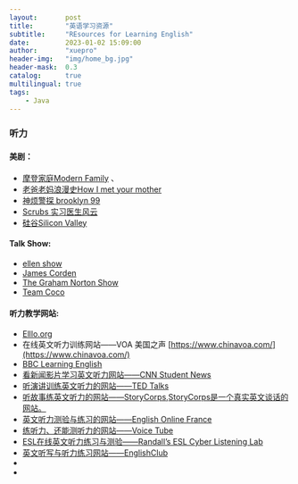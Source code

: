 ```yaml
---
layout:       post
title:        "英语学习资源"
subtitle:     "REsources for Learning English"
date:         2023-01-02 15:09:00
author:       "xuepro"
header-img:   "img/home_bg.jpg"
header-mask:  0.3
catalog:      true
multilingual: true
tags:
    - Java
---
```


### 听力

 #### 美剧： 
  - [摩登家庭Modern Family](https://www.youtube.com/watch?v=QFMHbHLNq2k&list=PLOedawwdgicQtabt9NnhQslDNf9CmDd0c) 、
  -  [老爸老妈浪漫史How I met your mother](https://www.youtube.com/watch?v=Y3biG3KR-Mw&list=PLro1hsqbtN3Fmy6XVZxo1obzgfZHvR644)
  -  [神烦警探 brooklyn 99 ](https://www.youtube.com/watch?v=NHQKH-nc8JY&list=PLZxwmkqXDTd6Q9mXi87bHg6U59yaFxhRQ)
  -  [Scrubs 实习医生风云](https://www.youtube.com/watch?v=RzcisJfJyhI&list=PLmJhSy5LLu-vQ-8xraB0Wl2v1s2ZMzf2W)
  -  [硅谷Silicon Valley](https://www.youtube.com/watch?v=sVpsZxR89Mg&list=PLO79iP69FaZPPPXP5KTqrJMKdG9rSX1Gl)
 
 #### Talk Show: 
  - [ellen show](https://www.youtube.com/@TheEllenShow)
  - [ James Corden](https://www.youtube.com/@TheLateLateShow)
  - [The Graham Norton Show](https://www.youtube.com/@OfficialGrahamNorton)
  - [Team Coco](https://www.youtube.com/@TeamCoco)
 
 #### 听力教学网站: 
 - [Elllo.org](https://Elllo.org)
 - 在线英文听力训练网站——VOA 美国之声 [https://www.chinavoa.com/](https://www.chinavoa.com/)
 - [BBC Learning English](http://www.bbc.com/)
 - [看新闻影片学习英文听力网站——CNN Student News](http://edition.cnn.com/cnn10)
 - [听演讲训练英文听力的网站——TED Talks](https://www.ted.com/talks)
 - [听故事练英文听力的网站——StoryCorps,StoryCorps是一个真实英文谈话的网站。](https://storycorps.org/)
 - [英文听力测验与练习的网站——English Online France](http://www.scoop.it/t/english-listening-1)
 - [练听力、还能测听力的网站——Voice Tube](https://www.voicetube.com/?ref=tw_header)
 - [ESL在线英文听力练习与测验——Randall’s ESL Cyber Listening Lab](http://www.esl-lab.com/)
 - [英文听写与听力练习网站——EnglishClub](https://www.englishclub.com/)
 - 
 - 
 
 
